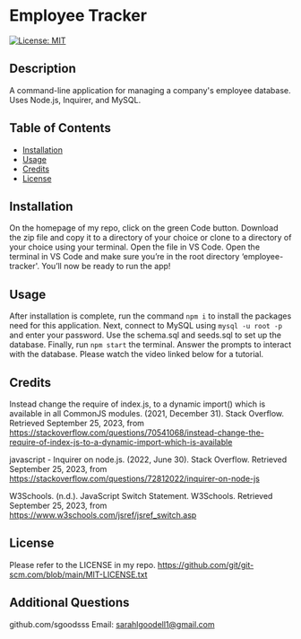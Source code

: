 # Employee Tracker
  [![License: MIT](https://img.shields.io/badge/License-MIT-yellow.svg)](https://opensource.org/licenses/MIT)

  ## Description

  A command-line application for managing a company's employee database. Uses Node.js, Inquirer, and MySQL.

  ## Table of Contents 

  - [Installation](#installation)
  - [Usage](#usage)
  - [Credits](#credits)
  - [License](#license)

  ## Installation
  On the homepage of my repo, click on the green Code button. Download the zip file and copy it to a directory of your choice or clone to a directory of your choice using your terminal. Open the file in VS Code. Open the terminal in VS Code and make sure you’re in the root directory ‘employee-tracker'. You’ll now be ready to run the app!
  

  ## Usage
  After installation is complete, run the command `npm i` to install the packages need for this application.  Next, connect to MySQL using `mysql -u root -p` and enter your password.  Use the schema.sql and seeds.sql to set up the database.  Finally, run `npm start` the terminal. Answer the prompts to interact with the database.  Please watch the video linked below for a tutorial.
  

  ## Credits
  Instead change the require of index.js, to a dynamic import() which is available in all CommonJS modules. (2021, December 31). Stack Overflow. Retrieved September 25, 2023, from https://stackoverflow.com/questions/70541068/instead-change-the-require-of-index-js-to-a-dynamic-import-which-is-available

  javascript - Inquirer on node.js. (2022, June 30). Stack Overflow. Retrieved September 25, 2023, from https://stackoverflow.com/questions/72812022/inquirer-on-node-js

  W3Schools. (n.d.). JavaScript Switch Statement. W3Schools. Retrieved September 25, 2023, from https://www.w3schools.com/jsref/jsref_switch.asp

  ## License
  Please refer to the LICENSE in my repo.
  https://github.com/git/git-scm.com/blob/main/MIT-LICENSE.txt


  ## Additional Questions
  github.com/sgoodsss
  Email: sarahlgoodell1@gmail.com
